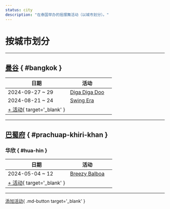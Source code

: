 ```yaml
---
status: city
description: "在泰国举办的摇摆舞活动（以城市划分）。"
---
```


# 按城市划分

---

## <a id=bangkok></a>[曼谷](#bangkok) { #bangkok }

| 日期 | 活动 | |
| --- | --- | --- |
| 2024-09-27 ~ 29 | [Diga Diga Doo](diga-diga-doo-2024.md) |  |
| 2024-08-21 ~ 24 | [Swing Era](swing-era-2024.md) |  |
| [+ 活动](https://github.com/swingdance/events/issues/new?assignees=&labels=add+event&projects=&template=02-add_entity.yml&title=%5B2024%2Fth_TH%5D%20%3CName%3E&region=th_TH&province=Bangkok&city=Bangkok&org_id=&date_starts=2024-&date_ends=2024-){ target='_blank' }

---

## <a id=prachuap-khiri-khan></a>[巴蜀府](#prachuap-khiri-khan) { #prachuap-khiri-khan }

### <a id=hua-hin></a>华欣 { #hua-hin }

| 日期 | 活动 | |
| --- | --- | --- |
| 2024-05-04 ~ 12 | [Breezy Balboa](breezy-balboa-2024.md) |  |
| [+ 活动](https://github.com/swingdance/events/issues/new?assignees=&labels=add+event&projects=&template=02-add_entity.yml&title=%5B2024%2Fth_TH%5D%20%3CName%3E&region=th_TH&province=Prachuap%20Khiri%20Khan&city=Hua%20Hin&org_id=&date_starts=2024-&date_ends=2024-){ target='_blank' }

---

[添加活动](https://github.com/swingdance/events/issues/new?assignees=&labels=add+event&projects=&template=02-add_entity.yml&title=%5Bth_TH%5D%20%3CName%3E&region=th_TH&province=&city=&org_id=2024){ .md-button target='_blank' }
